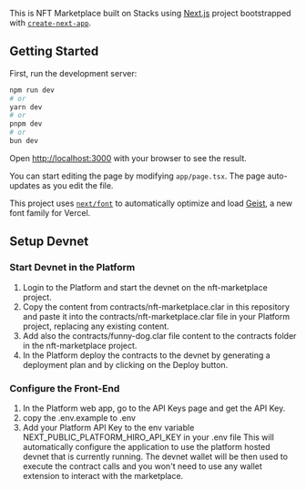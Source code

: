 This is NFT Marketplace built on Stacks using [Next.js](https://nextjs.org) project bootstrapped with [`create-next-app`](https://nextjs.org/docs/app/api-reference/cli/create-next-app).

## Getting Started

First, run the development server:

```bash
npm run dev
# or
yarn dev
# or
pnpm dev
# or
bun dev
```

Open [http://localhost:3000](http://localhost:3000) with your browser to see the result.

You can start editing the page by modifying `app/page.tsx`. The page auto-updates as you edit the file.

This project uses [`next/font`](https://nextjs.org/docs/app/building-your-application/optimizing/fonts) to automatically optimize and load [Geist](https://vercel.com/font), a new font family for Vercel.

## Setup Devnet
### Start Devnet in the Platform
1. Login to the Platform and start the devnet on the nft-marketplace project.
2. Copy the content from contracts/nft-marketplace.clar in this repository and paste it into the contracts/nft-marketplace.clar file in your Platform project, replacing any existing content.
3. Add also the contracts/funny-dog.clar file content to the contracts folder in the nft-marketplace project.
4. In the Platform deploy the contracts to the devnet by generating a deployment plan and by clicking on the Deploy button.


### Configure the Front-End
1. In the Platform web app, go to the API Keys page and get the API Key.
2. copy the .env.example to .env
3. Add your Platform API Key to the env variable NEXT_PUBLIC_PLATFORM_HIRO_API_KEY in your .env file
This will automatically configure the application to use the platform hosted devnet that is currently running.
The devnet wallet will be then used to execute the contract calls and you won't need to use any wallet extension to interact with the marketplace.
